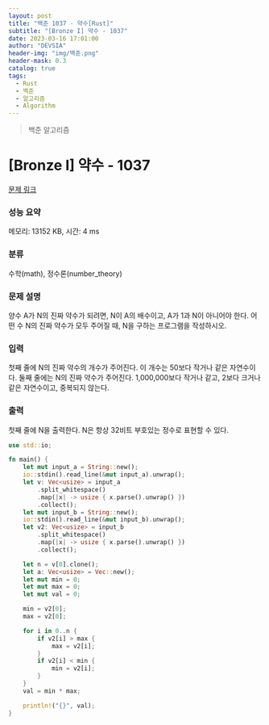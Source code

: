 ```yaml
---
layout: post
title: "백준 1037 - 약수[Rust]"
subtitle: "[Bronze I] 약수 - 1037"
date: 2023-03-16 17:01:00
author: "DEVSIA"
header-img: "img/백준.png"
header-mask: 0.3
catalog: true
tags:
  - Rust
  - 백준
  - 알고리즘
  - Algorithm
---
```


> 백준 알고리즘

# [Bronze I] 약수 - 1037

[문제 링크](https://www.acmicpc.net/problem/1037)

### 성능 요약

메모리: 13152 KB, 시간: 4 ms

### 분류

수학(math), 정수론(number_theory)

### 문제 설명

<p>양수 A가 N의 진짜 약수가 되려면, N이 A의 배수이고, A가 1과 N이 아니어야 한다. 어떤 수 N의 진짜 약수가 모두 주어질 때, N을 구하는 프로그램을 작성하시오.</p>

### 입력

 <p>첫째 줄에 N의 진짜 약수의 개수가 주어진다. 이 개수는 50보다 작거나 같은 자연수이다. 둘째 줄에는 N의 진짜 약수가 주어진다. 1,000,000보다 작거나 같고, 2보다 크거나 같은 자연수이고, 중복되지 않는다.</p>

### 출력

 <p>첫째 줄에 N을 출력한다. N은 항상 32비트 부호있는 정수로 표현할 수 있다.</p>

```rs
use std::io;

fn main() {
    let mut input_a = String::new();
    io::stdin().read_line(&mut input_a).unwrap();
    let v: Vec<usize> = input_a
        .split_whitespace()
        .map(|x| -> usize { x.parse().unwrap() })
        .collect();
    let mut input_b = String::new();
    io::stdin().read_line(&mut input_b).unwrap();
    let v2: Vec<usize> = input_b
        .split_whitespace()
        .map(|x| -> usize { x.parse().unwrap() })
        .collect();

    let n = v[0].clone();
    let a: Vec<usize> = Vec::new();
    let mut min = 0;
    let mut max = 0;
    let mut val = 0;

    min = v2[0];
    max = v2[0];

    for i in 0..n {
        if v2[i] > max {
            max = v2[i];
        }
        if v2[i] < min {
            min = v2[i];
        }
    }
    val = min * max;

    println!("{}", val);
}
```
